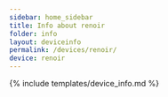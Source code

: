 ```yaml
---
sidebar: home_sidebar
title: Info about renoir
folder: info
layout: deviceinfo
permalink: /devices/renoir/
device: renoir
---
```

{% include templates/device_info.md %}